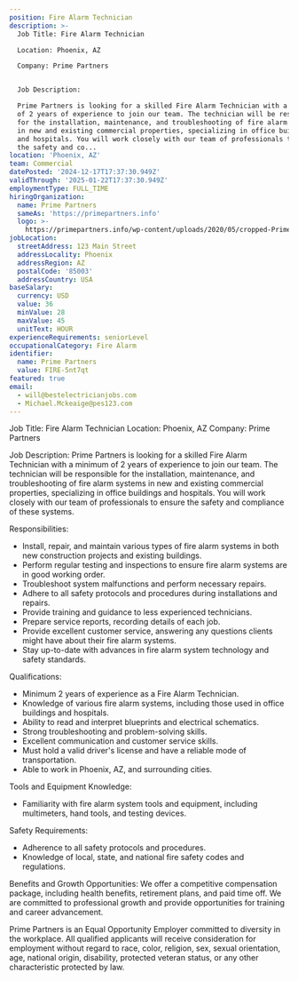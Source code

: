 ```yaml
---
position: Fire Alarm Technician
description: >-
  Job Title: Fire Alarm Technician

  Location: Phoenix, AZ

  Company: Prime Partners


  Job Description:

  Prime Partners is looking for a skilled Fire Alarm Technician with a minimum
  of 2 years of experience to join our team. The technician will be responsible
  for the installation, maintenance, and troubleshooting of fire alarm systems
  in new and existing commercial properties, specializing in office buildings
  and hospitals. You will work closely with our team of professionals to ensure
  the safety and co...
location: 'Phoenix, AZ'
team: Commercial
datePosted: '2024-12-17T17:37:30.949Z'
validThrough: '2025-01-22T17:37:30.949Z'
employmentType: FULL_TIME
hiringOrganization:
  name: Prime Partners
  sameAs: 'https://primepartners.info'
  logo: >-
    https://primepartners.info/wp-content/uploads/2020/05/cropped-Prime-Partners-Logo-NO-BG-1-1.png
jobLocation:
  streetAddress: 123 Main Street
  addressLocality: Phoenix
  addressRegion: AZ
  postalCode: '85003'
  addressCountry: USA
baseSalary:
  currency: USD
  value: 36
  minValue: 28
  maxValue: 45
  unitText: HOUR
experienceRequirements: seniorLevel
occupationalCategory: Fire Alarm
identifier:
  name: Prime Partners
  value: FIRE-5nt7qt
featured: true
email:
  - will@bestelectricianjobs.com
  - Michael.Mckeaige@pes123.com
---
```




Job Title: Fire Alarm Technician
Location: Phoenix, AZ
Company: Prime Partners

Job Description:
Prime Partners is looking for a skilled Fire Alarm Technician with a minimum of 2 years of experience to join our team. The technician will be responsible for the installation, maintenance, and troubleshooting of fire alarm systems in new and existing commercial properties, specializing in office buildings and hospitals. You will work closely with our team of professionals to ensure the safety and compliance of these systems.

Responsibilities:
- Install, repair, and maintain various types of fire alarm systems in both new construction projects and existing buildings.
- Perform regular testing and inspections to ensure fire alarm systems are in good working order.
- Troubleshoot system malfunctions and perform necessary repairs.
- Adhere to all safety protocols and procedures during installations and repairs.
- Provide training and guidance to less experienced technicians.
- Prepare service reports, recording details of each job.
- Provide excellent customer service, answering any questions clients might have about their fire alarm systems.
- Stay up-to-date with advances in fire alarm system technology and safety standards.

Qualifications:
- Minimum 2 years of experience as a Fire Alarm Technician.
- Knowledge of various fire alarm systems, including those used in office buildings and hospitals.
- Ability to read and interpret blueprints and electrical schematics.
- Strong troubleshooting and problem-solving skills.
- Excellent communication and customer service skills.
- Must hold a valid driver's license and have a reliable mode of transportation.
- Able to work in Phoenix, AZ, and surrounding cities.

Tools and Equipment Knowledge:
- Familiarity with fire alarm system tools and equipment, including multimeters, hand tools, and testing devices.

Safety Requirements:
- Adherence to all safety protocols and procedures.
- Knowledge of local, state, and national fire safety codes and regulations.

Benefits and Growth Opportunities:
We offer a competitive compensation package, including health benefits, retirement plans, and paid time off. We are committed to professional growth and provide opportunities for training and career advancement.

Prime Partners is an Equal Opportunity Employer committed to diversity in the workplace. All qualified applicants will receive consideration for employment without regard to race, color, religion, sex, sexual orientation, age, national origin, disability, protected veteran status, or any other characteristic protected by law.
